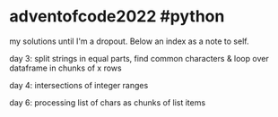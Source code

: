 # adventofcode2022 #python
my solutions until I'm a dropout. Below an index as a note to self.

day 3: split strings in equal parts, find common characters & loop over dataframe in chunks of x rows

day 4: intersections of integer ranges

day 6: processing list of chars as chunks of list items

